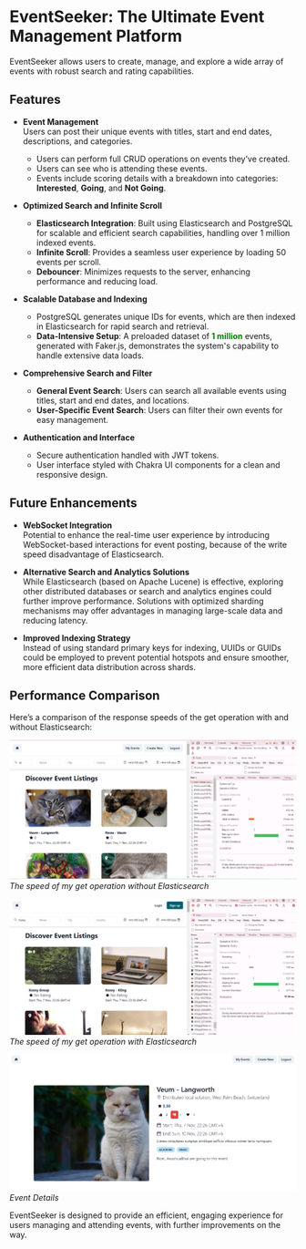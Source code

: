 # EventSeeker: The Ultimate Event Management Platform

EventSeeker allows users to create, manage, and explore a wide array of events with robust search and rating capabilities.

## Features

- **Event Management**  
  Users can post their unique events with titles, start and end dates, descriptions, and categories.

  - Users can perform full CRUD operations on events they’ve created.
  - Users can see who is attending these events.
  - Events include scoring details with a breakdown into categories: **Interested**, **Going**, and **Not Going**.

- **Optimized Search and Infinite Scroll**

  - **Elasticsearch Integration**: Built using Elasticsearch and PostgreSQL for scalable and efficient search capabilities, handling over 1 million indexed events.
  - **Infinite Scroll**: Provides a seamless user experience by loading 50 events per scroll.
  - **Debouncer**: Minimizes requests to the server, enhancing performance and reducing load.

- **Scalable Database and Indexing**

  - PostgreSQL generates unique IDs for events, which are then indexed in Elasticsearch for rapid search and retrieval.
  - **Data-Intensive Setup**: A preloaded dataset of <span style="color: green;">**1 million**</span> events, generated with Faker.js, demonstrates the system's capability to handle extensive data loads.

- **Comprehensive Search and Filter**

  - **General Event Search**: Users can search all available events using titles, start and end dates, and locations.
  - **User-Specific Event Search**: Users can filter their own events for easy management.

- **Authentication and Interface**
  - Secure authentication handled with JWT tokens.
  - User interface styled with Chakra UI components for a clean and responsive design.

## Future Enhancements

- **WebSocket Integration**  
  Potential to enhance the real-time user experience by introducing WebSocket-based interactions for event posting, because of the write speed disadvantage of Elasticsearch.

- **Alternative Search and Analytics Solutions**  
  While Elasticsearch (based on Apache Lucene) is effective, exploring other distributed databases or search and analytics engines could further improve performance. Solutions with optimized sharding mechanisms may offer advantages in managing large-scale data and reducing latency.

- **Improved Indexing Strategy**  
  Instead of using standard primary keys for indexing, UUIDs or GUIDs could be employed to prevent potential hotspots and ensure smoother, more efficient data distribution across shards.

## Performance Comparison

Here’s a comparison of the response speeds of the get operation with and without Elasticsearch:

![The speed of my get operation without Elasticsearch](./assets/normal_get.PNG)
_The speed of my get operation without Elasticsearch_

![The speed of my get operation with Elasticsearch](./assets/elastic_get2.PNG)
_The speed of my get operation with Elasticsearch_

![Event Description](./assets/event_details.PNG)
_Event Details_

EventSeeker is designed to provide an efficient, engaging experience for users managing and attending events, with further improvements on the way.
